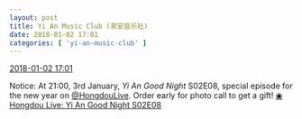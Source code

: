 ```yaml
---
layout: post
title: Yi An Music Club (易安音乐社)
date: 2018-01-02 17:01
categories: [ 'yi-an-music-club' ]
---
```


<div class="weibo-info">
  <a href="https://weibo.com/6094546964/FCvPFuoKb">2018-01-02 17:01</a>
</div>

Notice: At 21:00, 3rd January, *Yi An Good Night* S02E08, special episode for the new year on [@HongdouLive](http://weibo.com/u/5990184179). Order early for photo call to get a gift! [◉ Hongdou Live: Yi An Good Night S02E08](http://www.hongdoufm.com/room/1084945130495934518)
